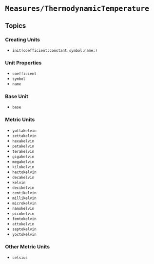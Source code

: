 # ``Measures/ThermodynamicTemperature``

## Topics

### Creating Units

- ``init(coefficient:constant:symbol:name:)``

### Unit Properties

- ``coefficient``
- ``symbol``
- ``name``

### Base Unit

- ``base``

### Metric Units

- ``yottakelvin``
- ``zettakelvin``
- ``hexakelvin``
- ``petakelvin``
- ``terakelvin``
- ``gigakelvin``
- ``megakelvin``
- ``kilokelvin``
- ``hectokelvin``
- ``decakelvin``
- ``kelvin``
- ``decikelvin``
- ``centikelvin``
- ``millikelvin``
- ``microkelvin``
- ``nanokelvin``
- ``picokelvin``
- ``femtokelvin``
- ``attokelvin``
- ``zeptokelvin``
- ``yoctokelvin``

### Other Metric Units

- ``celsius``
